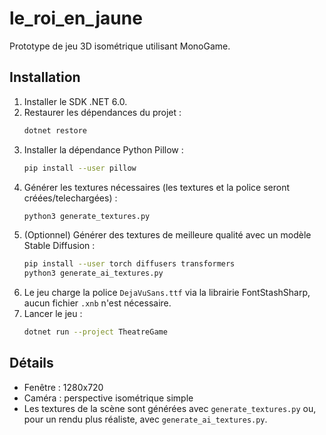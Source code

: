 # le_roi_en_jaune

Prototype de jeu 3D isométrique utilisant MonoGame.

## Installation

1. Installer le SDK .NET 6.0.
2. Restaurer les dépendances du projet :
   ```bash
   dotnet restore
   ```
3. Installer la dépendance Python Pillow :
   ```bash
   pip install --user pillow
   ```
4. Générer les textures nécessaires (les textures et la police seront créées/telechargées) :
   ```bash
   python3 generate_textures.py
   ```
5. (Optionnel) Générer des textures de meilleure qualité avec un modèle Stable Diffusion :
   ```bash
   pip install --user torch diffusers transformers
   python3 generate_ai_textures.py
   ```
6. Le jeu charge la police `DejaVuSans.ttf` via la librairie FontStashSharp, aucun fichier `.xnb` n'est nécessaire.
7. Lancer le jeu :
   ```bash
   dotnet run --project TheatreGame
   ```

## Détails

- Fenêtre : 1280x720
- Caméra : perspective isométrique simple
- Les textures de la scène sont générées avec `generate_textures.py` ou, pour un rendu plus réaliste, avec `generate_ai_textures.py`.
